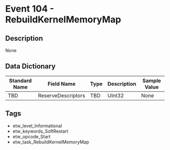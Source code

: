 # Event 104 - RebuildKernelMemoryMap

## Description
None

## Data Dictionary
|Standard Name|Field Name|Type|Description|Sample Value|
|---|---|---|---|---|
|TBD|ReserveDescriptors|TBD|UInt32|None|None|

## Tags
* etw_level_Informational
* etw_keywords_SoftRestart
* etw_opcode_Start
* etw_task_RebuildKernelMemoryMap